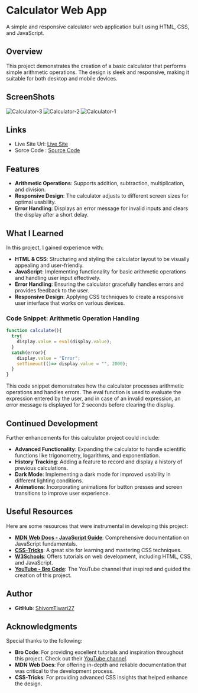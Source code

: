 # Calculator Web App

A simple and responsive calculator web application built using HTML, CSS, and JavaScript.

## Overview

This project demonstrates the creation of a basic calculator that performs simple arithmetic operations. The design is sleek and responsive, making it suitable for both desktop and mobile devices.

## ScreenShots
![Calculator-3](https://github.com/user-attachments/assets/8f823ae7-a45a-4194-9161-69a6511b615f)
![Calculator-2](https://github.com/user-attachments/assets/e6c50e0b-357b-470a-93df-8a735b29500b)
![Calculator-1](https://github.com/user-attachments/assets/9c4f8f54-a71b-4ca8-8de6-e245502bd8b2)


## Links
- Live Site Url: [Live Site](https://shivomtiwari27.github.io/Calculator/)
- Sorce Code : [Source Code](https://github.com/ShivomTiwari27/Calculator)

## Features

- **Arithmetic Operations**: Supports addition, subtraction, multiplication, and division.
- **Responsive Design**: The calculator adjusts to different screen sizes for optimal usability.
- **Error Handling**: Displays an error message for invalid inputs and clears the display after a short delay.

## What I Learned

In this project, I gained experience with:

- **HTML & CSS**: Structuring and styling the calculator layout to be visually appealing and user-friendly.
- **JavaScript**: Implementing functionality for basic arithmetic operations and handling user input effectively.
- **Error Handling**: Ensuring the calculator gracefully handles errors and provides feedback to the user.
- **Responsive Design**: Applying CSS techniques to create a responsive user interface that works on various devices.

### Code Snippet: Arithmetic Operation Handling

```javascript
function calculate(){
  try{
    display.value = eval(display.value);
  }
  catch(error){
    display.value = "Error";
    setTimeout(()=> display.value = "", 2000);
  }
}
```

This code snippet demonstrates how the calculator processes arithmetic operations and handles errors. The eval function is used to evaluate the expression entered by the user, and in case of an invalid expression, an error message is displayed for 2 seconds before clearing the display.

## Continued Development

Further enhancements for this calculator project could include:

- **Advanced Functionality**: Expanding the calculator to handle scientific functions like trigonometry, logarithms, and exponentiation.
- **History Tracking**: Adding a feature to record and display a history of previous calculations.
- **Dark Mode**: Implementing a dark mode for improved usability in different lighting conditions.
- **Animations**: Incorporating animations for button presses and screen transitions to improve user experience.

## Useful Resources

Here are some resources that were instrumental in developing this project:

- **[MDN Web Docs - JavaScript Guide](https://developer.mozilla.org/en-US/docs/Web/JavaScript/Guide)**: Comprehensive documentation on JavaScript fundamentals.
- **[CSS-Tricks](https://css-tricks.com/)**: A great site for learning and mastering CSS techniques.
- **[W3Schools](https://www.w3schools.com/)**: Offers tutorials on web development, including HTML, CSS, and JavaScript.
- **[YouTube - Bro Code](https://www.youtube.com/@BroCodez)**: The YouTube channel that inspired and guided the creation of this project.

## Author

- **GitHub**: [ShivomTiwari27](#)

## Acknowledgments

Special thanks to the following:

- **Bro Code**: For providing excellent tutorials and inspiration throughout this project. Check out their [YouTube channel](https://www.youtube.com/@BroCodez).
- **MDN Web Docs**: For offering in-depth and reliable documentation that was critical to the development process.
- **CSS-Tricks**: For providing advanced CSS insights that helped enhance the design.
